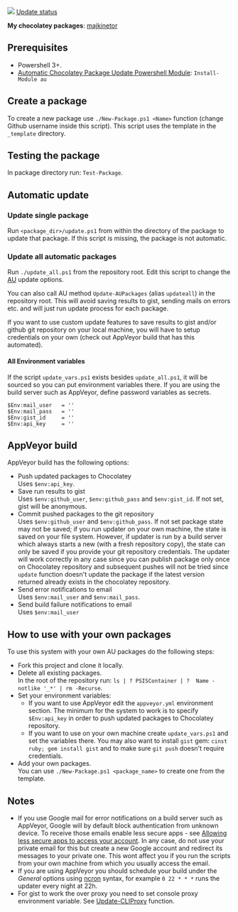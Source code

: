 [![](https://ci.appveyor.com/api/projects/status/9ipva7kgjigug2rn?svg=true)](https://ci.appveyor.com/project/majkinetor/chocolatey)
[Update status](https://gist.github.com/majkinetor/181b18886fdd363158064baf817fa2ff)

**My chocolatey packages**: [majkinetor](https://chocolatey.org/profiles/majkinetor)


## Prerequisites

- Powershell 3+.
- [Automatic Chocolatey Package Update Powershell Module](https://github.com/majkinetor/au): `Install-Module au`

## Create a package

To create a new package use `./New-Package.ps1 <Name>` function (change Github username inside this script). This script uses the template in the `_template` directory.

## Testing the package

In package directory run: `Test-Package`.

## Automatic update

### Update single package

Run `<package_dir>/update.ps1` from within the directory of the package to update that package. If this script is missing, the package is not automatic.


### Update all automatic packages

Run `./update_all.ps1` from the repository root. Edit this script to change the [AU](https://github.com/majkinetor/au) update options.

You can also call AU method `Update-AUPackages` (alias `updateall`) in the repository root. This will avoid saving results to gist, sending mails on errors etc. and will just run update process for each package.

If you want to use custom update features to save results to gist and/or github git repository on your local machine, you will have to setup credentials on your own (check out AppVeyor build that has this automated).

#### All Environment variables

If the script `update_vars.ps1` exists besides `update_all.ps1`, it will be sourced so you can put environment variables there. If you are using the build server such as AppVeyor, define password variables as secrets.

```
$Env:mail_user   = ''
$Env:mail_pass   = ''
$Env:gist_id     = ''
$Env:api_key     = ''
```

## AppVeyor build

AppVeyor build has the following options:

- Push updated packages to Chocolatey  
Uses `$env:api_key`.
- Save run results to gist  
Uses `$env:github_user`, `$env:github_pass` and `$env:gist_id`. If not set, gist will be anonymous.
- Commit pushed packages to the git repository  
Uses `$env:github_user` and `$env:github_pass`. If not set package state may not be saved; if you run updater on your own machine, the state is saved on your file system. However, if updater is run by a build server which always starts a new (with a fresh repository copy), the state can only be saved if you provide your git repository credentials. The updater will work correctly in any case since you can publish package only once on Chocolatey repository and subsequent pushes will not be tried since `update` function doesn't update the package if the latest version returned already exists in the chocolatey repository.
- Send error notifications to email  
Uses `$env:mail_user` and `$env:mail_pass`.
- Send build failure notifications to email  
Uses `$env:mail_user`

## How to use with your own packages

To use this system with your own AU packages do the following steps:

* Fork this project and clone it locally.
* Delete all existing packages.  
In the root of the repository run: `ls | ? PSISContainer | ?  Name -notlike '_*' | rm -Recurse`.
* Set your environment variables:
  * If you want to use AppVeyor edit the `appveyor.yml` environment section. The minimum for the system to work is to specify `$Env:api_key` in order to push updated packages to Chocolatey repository.
  * If you want to use on your own machine create `update_vars.ps1` and set the variables there. You may also want to install `gist` gem: `cinst ruby; gem install gist` and to make sure `git push` doesn't require credentials.
* Add your own packages.  
You can use `./New-Package.ps1 <package_name>` to create one from the template.

## Notes

- If you use Google mail for error notifications on a build server such as AppVeyor, Google will by default block authentication from unknown device. To receive those emails enable less secure apps - see [Allowing less secure apps to access your account](https://support.google.com/accounts/answer/6010255?hl=en). In any case, do not use your private email for this but create a new Google account and redirect its messages to your private one. This wont affect you if you run the scripts from your own machine from which you usually access the email.
- If you are using AppVeyor you should schedule your build under the _General_ options using [ncron](http://www.nncron.ru/help/EN/working/cron-format.htm) syntax, for example `0 22 * * *` runs the updater every night at 22h.
- For gist to work the over proxy you need to set console proxy environment variable. See [Update-CLIProxy](https://github.com/majkinetor/posh/blob/master/MM_Network/Update-CLIProxy.ps1) function.
